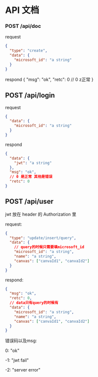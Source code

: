 # API 文档


### POST /api/doc
request
```json
{
  "type": "create",
  "data": {
    "microsoft_id": "a string"
  }
}
```
respond
{
  "msg": "ok",
  "retc": 0
  // 0 z正常
}


## POST /api/login

request

```json
{
  "data": {
    "microsoft_id": "a string"
  }
}
```

respond

```json
{
  "data": {
    "jwt": "a string"
  },
  "msg": "ok",
  // 0 是正常 其他是错误
  "retc": 0
}
```

## POST /api/user

jwt 放在 header 的 Authorization 里

request:

```json
{
  "type": "update/insert/query",
  "data": {
    // query的时候只需要填microsoft_id
    "microsoft_id": "a string",
    "name": "a string",
    "canvas": ["canvaId1", "canvaId2"]
  }
}
```

respond:

```json
{
  "msg": "ok",
  "retc": 0,
  // data只有query的时候有
  "data": {
    "microsoft_id": "a string",
    "name": "a string",
    "canvas": ["canvaId1", "canvaId2"]
  }
}
```

错误码以及msg:

0: "ok"

-1: "jwt fail"

-2: "server error"